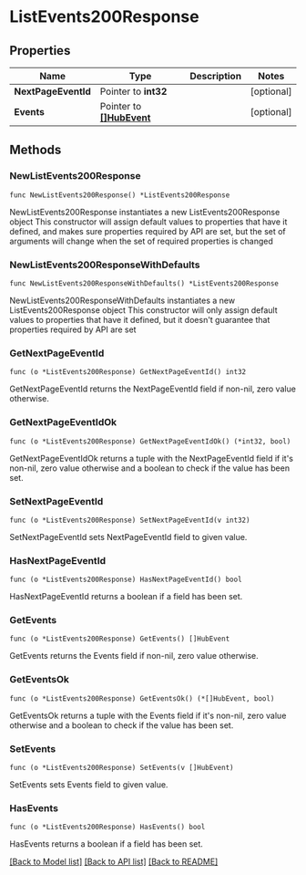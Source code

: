 # ListEvents200Response

## Properties

Name | Type | Description | Notes
------------ | ------------- | ------------- | -------------
**NextPageEventId** | Pointer to **int32** |  | [optional] 
**Events** | Pointer to [**[]HubEvent**](HubEvent.md) |  | [optional] 

## Methods

### NewListEvents200Response

`func NewListEvents200Response() *ListEvents200Response`

NewListEvents200Response instantiates a new ListEvents200Response object
This constructor will assign default values to properties that have it defined,
and makes sure properties required by API are set, but the set of arguments
will change when the set of required properties is changed

### NewListEvents200ResponseWithDefaults

`func NewListEvents200ResponseWithDefaults() *ListEvents200Response`

NewListEvents200ResponseWithDefaults instantiates a new ListEvents200Response object
This constructor will only assign default values to properties that have it defined,
but it doesn't guarantee that properties required by API are set

### GetNextPageEventId

`func (o *ListEvents200Response) GetNextPageEventId() int32`

GetNextPageEventId returns the NextPageEventId field if non-nil, zero value otherwise.

### GetNextPageEventIdOk

`func (o *ListEvents200Response) GetNextPageEventIdOk() (*int32, bool)`

GetNextPageEventIdOk returns a tuple with the NextPageEventId field if it's non-nil, zero value otherwise
and a boolean to check if the value has been set.

### SetNextPageEventId

`func (o *ListEvents200Response) SetNextPageEventId(v int32)`

SetNextPageEventId sets NextPageEventId field to given value.

### HasNextPageEventId

`func (o *ListEvents200Response) HasNextPageEventId() bool`

HasNextPageEventId returns a boolean if a field has been set.

### GetEvents

`func (o *ListEvents200Response) GetEvents() []HubEvent`

GetEvents returns the Events field if non-nil, zero value otherwise.

### GetEventsOk

`func (o *ListEvents200Response) GetEventsOk() (*[]HubEvent, bool)`

GetEventsOk returns a tuple with the Events field if it's non-nil, zero value otherwise
and a boolean to check if the value has been set.

### SetEvents

`func (o *ListEvents200Response) SetEvents(v []HubEvent)`

SetEvents sets Events field to given value.

### HasEvents

`func (o *ListEvents200Response) HasEvents() bool`

HasEvents returns a boolean if a field has been set.


[[Back to Model list]](../README.md#documentation-for-models) [[Back to API list]](../README.md#documentation-for-api-endpoints) [[Back to README]](../README.md)


